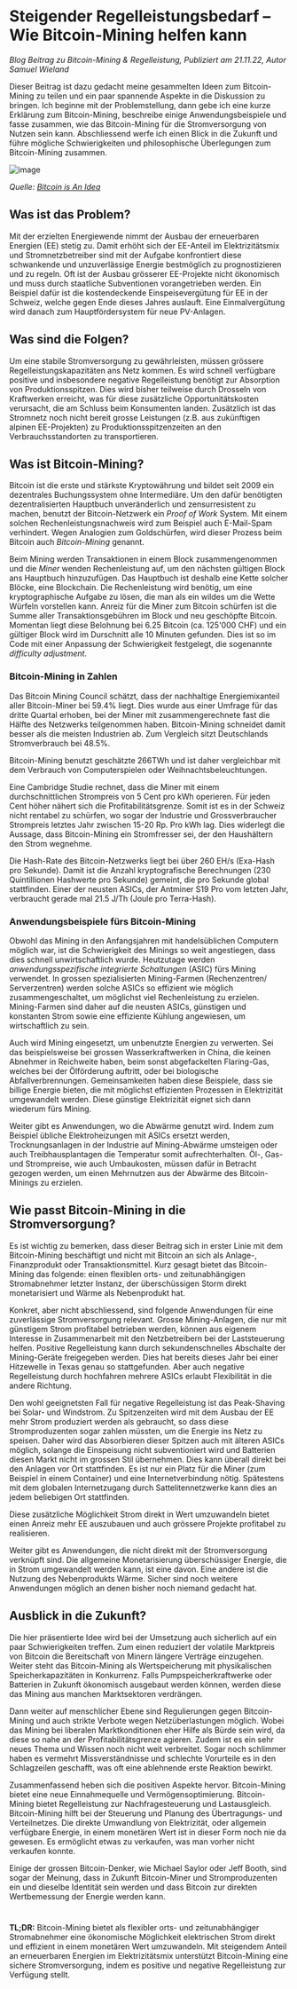 # Steigender Regelleistungsbedarf – Wie Bitcoin-Mining helfen kann
<i>Blog Beitrag zu Bitcoin-Mining & Regelleistung, Publiziert am 21.11.22, Autor Samuel Wieland</i>

Dieser Beitrag ist dazu gedacht meine gesammelten Ideen zum Bitcoin-Mining zu teilen und ein paar spannende Aspekte in die Diskussion zu bringen. Ich beginne mit der Problemstellung, dann gebe ich eine kurze Erklärung zum Bitcoin-Mining, beschreibe einige Anwendungsbeispiele und fasse zusammen, wie das Bitcoin-Mining für die Stromversorgung von Nutzen sein kann. Abschliessend werfe ich einen Blick in die Zukunft und führe mögliche Schwierigkeiten und philosophische Überlegungen zum Bitcoin-Mining zusammen.

![image](https://user-images.githubusercontent.com/93722117/202992023-58aa16a6-7718-4eaf-a4b5-f96bbae426e4.png)

<i>Quelle: [Bitcoin is An Idea](https://dergigi.com/2021/06/13/bitcoin-is-an-idea/)</i>

## Was ist das Problem?
Mit der erzielten Energiewende nimmt der Ausbau der erneuerbaren Energien (EE) stetig zu. Damit erhöht sich der EE-Anteil im Elektrizitätsmix und Stromnetzbetreiber sind mit der Aufgabe konfrontiert diese schwankende und unzuverlässige Energie bestmöglich zu prognostizieren und zu regeln. Oft ist der Ausbau grösserer EE-Projekte nicht ökonomisch und muss durch staatliche Subventionen vorangetrieben werden. Ein Beispiel dafür ist die kostendeckende Einspeisevergütung für EE in der Schweiz, welche gegen Ende dieses Jahres auslauft. Eine Einmalvergütung wird danach zum Hauptfördersystem für neue PV-Anlagen.

## Was sind die Folgen?
Um eine stabile Stromversorgung zu gewährleisten, müssen grössere Regelleistungskapazitäten ans Netz kommen. Es wird schnell verfügbare positive und insbesondere negative Regelleistung benötigt zur Absorption von Produktionsspitzen. Dies wird bisher teilweise durch Drosseln von Kraftwerken erreicht, was für diese zusätzliche Opportunitätskosten verursacht, die am Schluss beim Konsumenten landen. Zusätzlich ist das Stromnetz noch nicht bereit grosse Leistungen (z.B. aus zukünftigen alpinen EE-Projekten) zu Produktionsspitzenzeiten an den Verbrauchsstandorten zu transportieren.

## Was ist Bitcoin-Mining?
Bitcoin ist die erste und stärkste Kryptowährung und bildet seit 2009 ein dezentrales Buchungssystem ohne Intermediäre. Um den dafür benötigten dezentralisierten Hauptbuch unveränderlich und zensurresistent zu machen, benutzt der Bitcoin-Netzwerk ein <i>Proof of Work</i> System. Mit einem solchen Rechenleistungsnachweis wird zum Beispiel auch E-Mail-Spam verhindert. Wegen Analogien zum Goldschürfen, wird dieser Prozess beim Bitcoin auch <i>Bitcoin-Mining</i> genannt.

Beim Mining werden Transaktionen in einem Block zusammengenommen und die <i>Miner</i> wenden Rechenleistung auf, um den nächsten gültigen Block ans Hauptbuch hinzuzufügen. Das Hauptbuch ist deshalb eine Kette solcher Blöcke, eine Blockchain. Die Rechenleistung wird benötig, um eine kryptographische Aufgabe zu lösen, die man als ein wildes um die Wette Würfeln vorstellen kann. Anreiz für die Miner zum Bitcoin schürfen ist die Summe aller Transaktionsgebühren im Block und neu geschöpfte Bitcoin. Momentan liegt diese Belohnung bei 6.25 Bitcoin (ca. 125'000 CHF) und ein gültiger Block wird im Durschnitt alle 10 Minuten gefunden. Dies ist so im Code mit einer Anpassung der Schwierigkeit festgelegt, die sogenannte <i>difficulty adjustment</i>.

### Bitcoin-Mining in Zahlen
Das Bitcoin Mining Council schätzt, dass der nachhaltige Energiemixanteil aller Bitcoin-Miner bei 59.4% liegt. Dies wurde aus einer Umfrage für das dritte Quartal erhoben, bei der Miner mit zusammengerechnete fast die Hälfte des Netzwerks teilgenommen haben. Bitcoin-Mining schneidet damit besser als die meisten Industrien ab. Zum Vergleich sitzt Deutschlands Stromverbrauch bei 48.5%.

Bitcoin-Mining benutzt geschätzte 266TWh und ist daher vergleichbar mit dem Verbrauch von Computerspielen oder Weihnachtsbeleuchtungen.

Eine Cambridge Studie rechnet, dass die Miner mit einem durchschnittlichen Strompreis von 5 Cent pro kWh operieren. Für jeden Cent höher nähert sich die Profitabilitätsgrenze. Somit ist es in der Schweiz nicht rentabel zu schürfen, wo sogar der Industrie und Grossverbraucher Strompreis letztes Jahr zwischen 15-20 Rp. Pro kWh lag. Dies widerlegt die Aussage, dass Bitcoin-Mining ein Stromfresser sei, der den Haushältern den Strom wegnehme.

Die Hash-Rate des Bitcoin-Netzwerks liegt bei über 260 EH/s (Exa-Hash pro Sekunde). Damit ist die Anzahl kryptografische Berechnungen (230 Quintillionen Hashwerte pro Sekunde) gemeint, die pro Sekunde global stattfinden. Einer der neusten ASICs, der Antminer S19 Pro vom letzten Jahr, verbraucht gerade mal 21.5 J/Th (Joule pro Terra-Hash).

### Anwendungsbeispiele fürs Bitcoin-Mining
Obwohl das Mining in den Anfangsjahren mit handelsüblichen Computern möglich war, ist die Schwierigkeit des Minings so weit angestiegen, dass dies schnell unwirtschaftlich wurde. Heutzutage werden <i>anwendungsspezifische integrierte Schaltungen</i> (ASIC) fürs Mining verwendet. In grossen spezialisierten Mining-Farmen (Rechenzentren/ Serverzentren) werden solche ASICs so effizient wie möglich zusammengeschaltet, um möglichst viel Rechenleistung zu erzielen. Mining-Farmen sind daher auf die neusten ASICs, günstigen und konstanten Strom sowie eine effiziente Kühlung angewiesen, um wirtschaftlich zu sein.

Auch wird Mining eingesetzt, um unbenutzte Energien zu verwerten. Sei das beispielsweise bei grossen Wasserkraftwerken in China, die keinen Abnehmer in Reichweite haben, beim sonst abgefackelten Flaring-Gas, welches bei der Ölförderung auftritt, oder bei biologische Abfallverbrennungen. Gemeinsamkeiten haben diese Beispiele, dass sie billige Energie bieten, die mit möglichst effizienten Prozessen in Elektrizität umgewandelt werden. Diese günstige Elektrizität eignet sich dann wiederum fürs Mining.

Weiter gibt es Anwendungen, wo die Abwärme genutzt wird. Indem zum Beispiel übliche Elektroheizungen mit ASICs ersetzt werden, Trocknungsanlagen in der Industrie auf Mining-Abwärme umsteigen oder auch Treibhausplantagen die Temperatur somit aufrechterhalten. Öl-, Gas- und Strompreise, wie auch Umbaukosten, müssen dafür in Betracht gezogen werden, um einen Mehrnutzen aus der Abwärme des Bitcoin-Minings zu erzielen.

## Wie passt Bitcoin-Mining in die Stromversorgung?
Es ist wichtig zu bemerken, dass dieser Beitrag sich in erster Linie mit dem Bitcoin-Mining beschäftigt und nicht mit Bitcoin an sich als Anlage-, Finanzprodukt oder Transaktionsmittel. Kurz gesagt bietet das Bitcoin-Mining das folgende: einen flexiblen orts- und zeitunabhängigen Stromabnehmer letzter Instanz, der überschüssigen Storm direkt monetarisiert und Wärme als Nebenprodukt hat.

Konkret, aber nicht abschliessend, sind folgende Anwendungen für eine zuverlässige Stromversorgung relevant. Grosse Mining-Anlagen, die nur mit günstigem Strom profitabel betrieben werden, können aus eigenem Interesse in Zusammenarbeit mit den Netzbetreibern bei der Laststeuerung helfen. Positive Regelleistung kann durch sekundenschnelles Abschalte der Mining-Geräte freigegeben werden. Dies hat bereits dieses Jahr bei einer Hitzewelle in Texas genau so stattgefunden. Aber auch negative Regelleistung durch hochfahren mehrere ASICs erlaubt Flexibilität in die andere Richtung.

Den wohl geeignetsten Fall für negative Regelleistung ist das Peak-Shaving bei Solar- und Windstrom. Zu Spitzenzeiten wird mit dem Ausbau der EE mehr Strom produziert werden als gebraucht, so dass diese Stromproduzenten sogar zahlen müssten, um die Energie ins Netz zu speisen. Daher wird das Absorbieren dieser Spitzen auch mit älteren ASICs möglich, solange die Einspeisung nicht subventioniert wird und Batterien diesen Markt nicht im grossen Stil übernehmen. Dies kann überall direkt bei den Anlagen vor Ort stattfinden. Es ist nur ein Platz für die Miner (zum Beispiel in einem Container) und eine Internetverbindung nötig. Spätestens mit dem globalen Internetzugang durch Sattelitennetzwerke kann dies an jedem beliebigen Ort stattfinden.

Diese zusätzliche Möglichkeit Strom direkt in Wert umzuwandeln bietet einen Anreiz mehr EE auszubauen und auch grössere Projekte profitabel zu realisieren.

Weiter gibt es Anwendungen, die nicht direkt mit der Stromversorgung verknüpft sind. Die allgemeine Monetarisierung überschüssiger Energie, die in Strom umgewandelt werden kann, ist eine davon. Eine andere ist die Nutzung des Nebenprodukts Wärme. Sicher sind noch weitere Anwendungen möglich an denen bisher noch niemand gedacht hat.

## Ausblick in die Zukunft?
Die hier präsentierte Idee wird bei der Umsetzung auch sicherlich auf ein paar Schwierigkeiten treffen. Zum einen reduziert der volatile Marktpreis von Bitcoin die Bereitschaft von Minern längere Verträge einzugehen. Weiter steht das Bitcoin-Mining als Wertspeicherung mit physikalischen Speicherkapazitäten in Konkurrenz. Falls Pumpspeicherkraftwerke oder Batterien in Zukunft ökonomisch ausgebaut werden können, werden diese das Mining aus manchen Marktsektoren verdrängen.

Dann weiter auf menschlicher Ebene sind Regulierungen gegen Bitcoin-Mining und auch strikte Verbote wegen Netzüberlastungen möglich. Wobei das Mining bei liberalen Marktkonditionen eher Hilfe als Bürde sein wird, da diese so nahe an der Profitabilitätsgrenze agieren. Zudem ist es ein sehr neues Thema und Wissen noch nicht weit verbreitet. Sogar noch schlimmer haben es vermehrt Missverständnisse und schlechte Vorurteile es in den Schlagzeilen geschafft, was oft eine ablehnende erste Reaktion bewirkt.

Zusammenfassend heben sich die positiven Aspekte hervor. Bitcoin-Mining bietet eine neue Einnahmequelle und Vermögensoptimierung. Bitcoin-Mining bietet Regelleistung zur Nachfragesteuerung und Lastausgleich. Bitcoin-Mining hilft bei der Steuerung und Planung des Übertragungs- und Verteilnetzes. Die direkte Umwandlung von Elektrizität, oder allgemein verfügbare Energie, in einem monetären Wert ist in dieser Form noch nie da gewesen. Es ermöglicht etwas zu verkaufen, was man vorher nicht verkaufen konnte.

Einige der grossen Bitcoin-Denker, wie Michael Saylor oder Jeff Booth, sind sogar der Meinung, dass in Zukunft Bitcoin-Miner und Stromproduzenten ein und dieselbe Identität sein werden und dass Bitcoin zur direkten Wertbemessung der Energie werden kann.

# 
**TL;DR:** Bitcoin-Mining bietet als flexibler orts- und zeitunabhängiger Stromabnehmer eine ökonomische Möglichkeit elektrischen Strom direkt und effizient in einem monetären Wert umzuwandeln. Mit steigendem Anteil an erneuerbaren Energien im Elektrizitätsmix unterstützt Bitcoin-Mining eine sichere Stromversorgung, indem es positive und negative Regelleistung zur Verfügung stellt.
